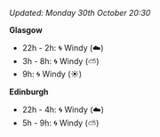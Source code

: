*Updated: Monday 30th October 20:30*

**Glasgow**

* 22h - 2h: :cyclone: Windy (:cloud:)
* 3h - 8h: :cyclone: Windy (:partly_sunny:)
* 9h: :cyclone: Windy (:sunny:)

**Edinburgh**

* 22h - 4h: :cyclone: Windy (:cloud:)
* 5h - 9h: :cyclone: Windy (:partly_sunny:)
